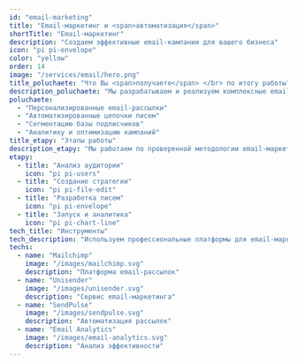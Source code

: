```yaml
---
id: "email-marketing"
title: "Email-маркетинг и <span>автоматизация</span>"
shortTitle: "Email-маркетинг"
description: "Создаем эффективные email-кампании для вашего бизнеса"
icon: "pi pi-envelope"
color: "yellow"
order: 14
image: "/services/email/hero.png"
title_poluchaete: "Что Вы <span>получаете</span> </br> по итогу работы?"
description_poluchaete: "Мы разрабатываем и реализуем комплексные email-кампании для вашего бизнеса:"
poluchaete:
  - "Персонализированные email-рассылки"
  - "Автоматизированные цепочки писем"
  - "Сегментацию базы подписчиков"
  - "Аналитику и оптимизацию кампаний"
title_etapy: "Этапы работы"
description_etapy: "Мы работаем по проверенной методологии email-маркетинга"
etapy:
  - title: "Анализ аудитории"
    icon: "pi pi-users"
  - title: "Создание стратегии"
    icon: "pi pi-file-edit"
  - title: "Разработка писем"
    icon: "pi pi-envelope"
  - title: "Запуск и аналитика"
    icon: "pi pi-chart-line"
tech_title: "Инструменты"
tech_description: "Используем профессиональные платформы для email-маркетинга"
techs:
  - name: "Mailchimp"
    image: "/images/mailchimp.svg"
    description: "Платформа email-рассылок"
  - name: "Unisender"
    image: "/images/unisender.svg"
    description: "Сервис email-маркетинга"
  - name: "SendPulse"
    image: "/images/sendpulse.svg"
    description: "Автоматизация рассылок"
  - name: "Email Analytics"
    image: "/images/email-analytics.svg"
    description: "Анализ эффективности"
---
```

